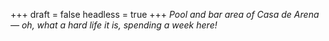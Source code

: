 
+++
draft = false
headless = true
+++
_Pool and bar area of Casa de Arena &mdash; oh, what a hard life it is, spending a week here!_
